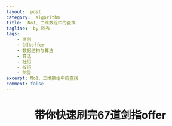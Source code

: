 ```yaml
---
layout:  post
category:  algorithm
title:  No1、二维数组中的查找
tagline:  by 阿秀
tags:
    - 原创
    - 剑指offer
    - 数据结构与算法
    - 算法
    - 社招
    - 校招
    - 阿秀
excerpt: No1、二维数组中的查找
comment: false
---
```


<h1 align="center">带你快速刷完67道剑指offer</h1>

